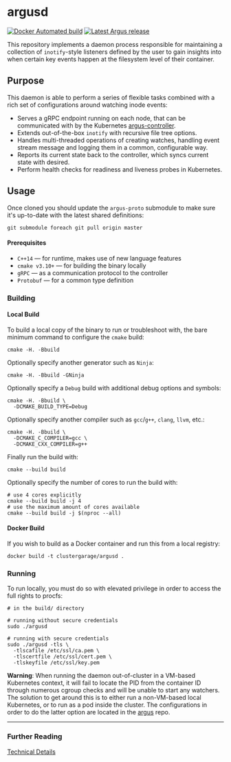 # argusd

[![Docker Automated build](https://img.shields.io/docker/build/clustergarage/argusd.svg?style=flat-square)](https://hub.docker.com/r/clustergarage/argusd)
[![Latest Argus release](https://img.shields.io/github/release/clustergarage/argus.svg?style=flat-square)](https://github.com/clustergarage/argus)

This repository implements a daemon process responsible for maintaining a collection of `inotify`-style listeners defined by the user to gain insights into when certain key events happen at the filesystem level of their container.

## Purpose

This daemon is able to perform a series of flexible tasks combined with a rich set of configurations around watching inode events:

- Serves a gRPC endpoint running on each node, that can be communicated with by the Kubernetes [argus-controller](https://github.com/clustergarage/argus-controller).
- Extends out-of-the-box `inotify` with recursive file tree options.
- Handles multi-threaded operations of creating watches, handling event stream message and logging them in a common, configurable way.
- Reports its current state back to the controller, which syncs current state with desired.
- Perform health checks for readiness and liveness probes in Kubernetes.

## Usage

Once cloned you should update the `argus-proto` submodule to make sure it's up-to-date with the latest shared definitions:

```
git submodule foreach git pull origin master
```

#### Prerequisites

- `C++14` &mdash; for runtime, makes use of new language features
- `cmake v3.10+` &mdash; for building the binary locally
- `gRPC` &mdash; as a communication protocol to the controller
- `Protobuf` &mdash; for a common type definition

### Building

#### Local Build

To build a local copy of the binary to run or troubleshoot with, the bare minimum command to configure the `cmake` build:

```
cmake -H. -Bbuild
```

Optionally specify another generator such as `Ninja`:

```
cmake -H. -Bbuild -GNinja
```

Optionally specify a `Debug` build with additional debug options and symbols:

```
cmake -H. -Bbuild \
  -DCMAKE_BUILD_TYPE=Debug
```

Optionally specify another compiler such as `gcc`/`g++`, `clang`, `llvm`, etc.:

```
cmake -H. -Bbuild \
  -DCMAKE_C_COMPILER=gcc \
  -DCMAKE_CXX_COMPILER=g++
```

Finally run the build with:

```
cmake --build build
```

Optionally specify the number of cores to run the build with:

```
# use 4 cores explicitly
cmake --build build -j 4
# use the maximum amount of cores available
cmake --build build -j $(nproc --all)
```

#### Docker Build

If you wish to build as a Docker container and run this from a local registry:

```
docker build -t clustergarage/argusd .
```

### Running

To run locally, you must do so with elevated privilege in order to access the full rights to procfs:

```
# in the build/ directory

# running without secure credentials
sudo ./argusd

# running with secure credentials
sudo ./argusd -tls \
  -tlscafile /etc/ssl/ca.pem \
  -tlscertfile /etc/ssl/cert.pem \
  -tlskeyfile /etc/ssl/key.pem
```

**Warning**: When running the daemon out-of-cluster in a VM-based Kubernetes context, it will fail to locate the PID from the container ID through numerous cgroup checks and will be unable to start any watchers. The solution to get around this is to either run a non-VM-based local Kubernetes, or to run as a pod inside the cluster. The configurations in order to do the latter option are located in the [argus](https://github.com/clustergarage/argus) repo.

---

### Further Reading

[Technical Details](docs/TECHNICAL_DETAILS.md)
